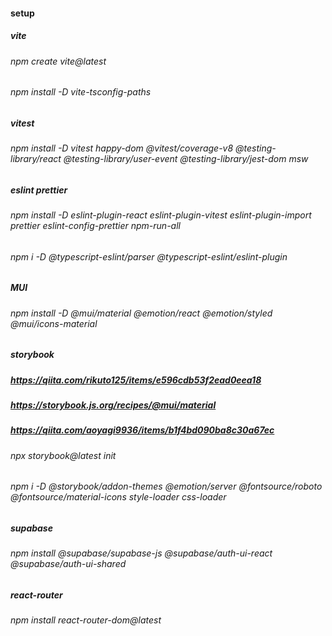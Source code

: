 #### setup


##### vite
###### npm create vite@latest
###### npm install -D vite-tsconfig-paths

##### vitest
###### npm install -D vitest happy-dom @vitest/coverage-v8 @testing-library/react @testing-library/user-event @testing-library/jest-dom msw

##### eslint prettier
###### npm install -D eslint-plugin-react eslint-plugin-vitest eslint-plugin-import prettier eslint-config-prettier npm-run-all
###### npm i -D @typescript-eslint/parser @typescript-eslint/eslint-plugin

##### MUI
###### npm install -D @mui/material @emotion/react @emotion/styled @mui/icons-material

##### storybook
##### https://qiita.com/rikuto125/items/e596cdb53f2ead0eea18
##### https://storybook.js.org/recipes/@mui/material
##### https://qiita.com/aoyagi9936/items/b1f4bd090ba8c30a67ec
###### npx storybook@latest init
###### npm i -D @storybook/addon-themes @emotion/server @fontsource/roboto @fontsource/material-icons style-loader css-loader

##### supabase
###### npm install @supabase/supabase-js @supabase/auth-ui-react @supabase/auth-ui-shared

##### react-router
###### npm install react-router-dom@latest
